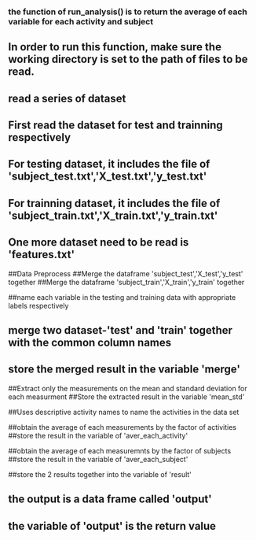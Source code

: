 ### the function of run_analysis() is to return the average of each variable for each activity and subject
## In order to run this function, make sure the working directory is set to the path of files to be read.

## read a series of dataset
## First read the dataset for test and trainning respectively
## For testing dataset, it includes the file of 'subject_test.txt','X_test.txt','y_test.txt'
## For trainning dataset, it includes the file of 'subject_train.txt','X_train.txt','y_train.txt'

## One more dataset need to be read is 'features.txt'

##Data Preprocess
##Merge the dataframe 'subject_test','X_test','y_test' together
##Merge the dataframe 'subject_train','X_train','y_train' together
 
##name  each variable in the testing and training data with appropriate labels respectively

## merge two dataset-'test' and 'train' together with the common column names
## store the merged result in the variable 'merge'

##Extract only the measurements on the mean and standard deviation for each measurment
##Store the extracted result in the variable 'mean_std'

##Uses descriptive activity names to name the activities in the data set

##obtain the average of each measurements by the factor of  activities
##store the result in the variable of 'aver_each_activity'

##obtain the average of each measuremnts by the factor of subjects
##store the result in the variable of 'aver_each_subject'

##store the 2 results together into the variable of 'result'
## the output is a data frame called 'output'
## the variable of 'output' is the return value
